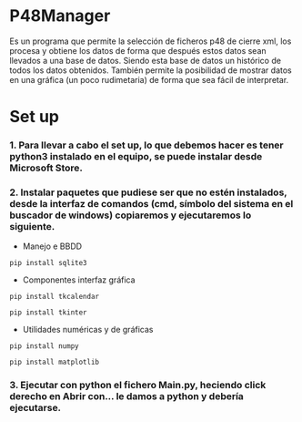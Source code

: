 # P48Manager 
Es un programa que permite la selección de ficheros p48 de cierre xml, los procesa y obtiene los datos de forma que después estos datos sean llevados a una base de datos. Siendo esta base de datos un histórico de todos los datos obtenidos. También permite la posibilidad de mostrar datos en una gráfica (un poco rudimetaria) de forma que sea fácil de interpretar.

# Set up
### 1. Para llevar a cabo el set up, lo que debemos hacer es tener python3 instalado en el equipo, se puede instalar desde Microsoft Store.

### 2. Instalar paquetes que pudiese ser que no estén instalados, desde la interfaz de comandos (cmd, símbolo del sistema en el buscador de windows) copiaremos y ejecutaremos lo siguiente.
- Manejo e BBDD

``` pip install sqlite3 ```

- Componentes interfaz gráfica

``` pip install tkcalendar ```

``` pip install tkinter ```

- Utilidades numéricas y de gráficas

``` pip install numpy ```

``` pip install matplotlib ```

### 3. Ejecutar con python el fichero Main.py, heciendo click derecho en Abrir con... le damos a python y debería ejecutarse.
